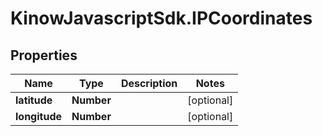 # KinowJavascriptSdk.IPCoordinates

## Properties
Name | Type | Description | Notes
------------ | ------------- | ------------- | -------------
**latitude** | **Number** |  | [optional] 
**longitude** | **Number** |  | [optional] 


